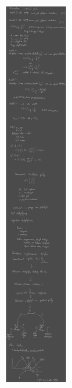 ![](/Notatki/Semestr%203/Inżynierskie%20zastosowania%20statystyki/Wykłady/Wykład%203/Drawing%202023-10-26%2015.14.50.excalidraw.svg)